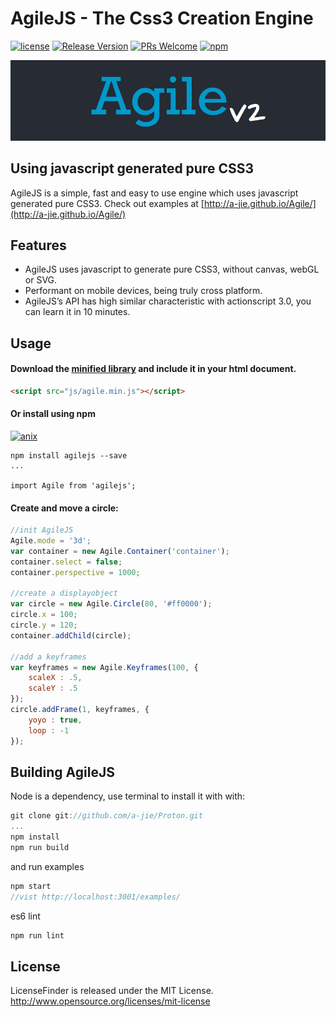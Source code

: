 AgileJS - The Css3 Creation Engine
======

[![license](https://img.shields.io/badge/license-MIT-brightgreen.svg?style=flat)](./LICENSE)
[![Release Version](https://img.shields.io/badge/release-2.1.0-red.svg)](https://github.com/a-jie/Agile/releases)
[![PRs Welcome](https://img.shields.io/badge/PRs-welcome-brightgreen.svg)](https://github.com/a-jie/Agile/pulls)
[![npm](https://img.shields.io/badge/npm-2.1.0-brightgreen.svg)](https://www.npmjs.com/package/agilejs)

![Agile banner](https://github.com/a-jie/Agile/blob/master/image/banner.png?raw=true)

## Using javascript generated pure CSS3
AgileJS is a simple, fast and easy to use engine which uses javascript generated pure CSS3.
Check out examples at [http://a-jie.github.io/Agile/](http://a-jie.github.io/Agile/)

## Features
- AgileJS uses javascript to generate pure CSS3, without canvas, webGL or SVG.
- Performant on mobile devices, being truly cross platform.
- AgileJS’s API has high similar characteristic with actionscript 3.0, you can learn it in 10 minutes.

## Usage
#### Download the [minified library](https://github.com/a-jie/Agile/blob/master/build/agile.min.js) and include it in your html document.  

```html
<script src="js/agile.min.js"></script>
```


#### Or install using npm 
[![anix](https://nodei.co/npm/agilejs.png)](https://npmjs.org/package/agilejs)

``` 
npm install agilejs --save
... 

import Agile from 'agilejs';
```

#### Create and move a circle:

```javascript
//init AgileJS
Agile.mode = '3d';
var container = new Agile.Container('container');
container.select = false;
container.perspective = 1000;

//create a displayobject
var circle = new Agile.Circle(80, '#ff0000');
circle.x = 100;
circle.y = 120;
container.addChild(circle);

//add a keyframes
var keyframes = new Agile.Keyframes(100, {
	scaleX : .5,
	scaleY : .5
});
circle.addFrame(1, keyframes, {
	yoyo : true,
	loop : -1
}); 
```

## Building AgileJS
Node is a dependency, use terminal to install it with with:  

```javascript
git clone git://github.com/a-jie/Proton.git
...
npm install
npm run build
``` 

and run examples 

```javascript
npm start
//vist http://localhost:3001/examples/
```

es6 lint

```javascript
npm run lint
```

## License
LicenseFinder is released under the MIT License. http://www.opensource.org/licenses/mit-license
